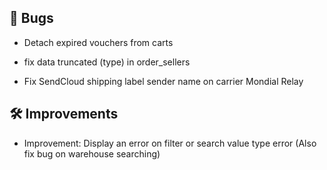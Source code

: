 ## 🐛 Bugs

- Detach expired vouchers from carts

- fix data truncated (type) in order_sellers

- Fix SendCloud shipping label sender name on carrier Mondial Relay


## 🛠️ Improvements

- Improvement: Display an error on filter or search value type error (Also fix bug on warehouse searching)
